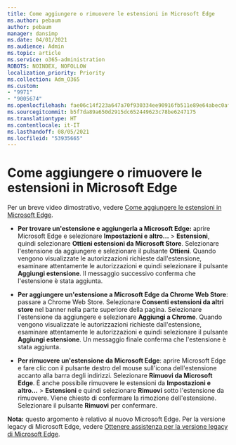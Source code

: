 ```yaml
---
title: Come aggiungere o rimuovere le estensioni in Microsoft Edge
ms.author: pebaum
author: pebaum
manager: dansimp
ms.date: 04/01/2021
ms.audience: Admin
ms.topic: article
ms.service: o365-administration
ROBOTS: NOINDEX, NOFOLLOW
localization_priority: Priority
ms.collection: Adm_O365
ms.custom:
- "9971"
- "9005674"
ms.openlocfilehash: fae06c14f223a647a70f930334ee90916fb511e89e64abec0af830289c5f3f1b
ms.sourcegitcommit: b5f7da89a650d2915dc652449623c78be6247175
ms.translationtype: HT
ms.contentlocale: it-IT
ms.lasthandoff: 08/05/2021
ms.locfileid: "53935665"
---
```

# <a name="how-to-add-or-remove-extensions-in-microsoft-edge"></a>Come aggiungere o rimuovere le estensioni in Microsoft Edge

Per un breve video dimostrativo, vedere [Come aggiungere le estensioni in Microsoft Edge](https://support.microsoft.com/help/4027935/windows-10-add-or-remove-browser-extensions).

- **Per trovare un'estensione e aggiungerla a Microsoft Edge:** aprire Microsoft Edge e selezionare **Impostazioni e altro...** > **Estensioni**, quindi selezionare **Ottieni estensioni da Microsoft Store**. Selezionare l'estensione da aggiungere e selezionare il pulsante **Ottieni**. Quando vengono visualizzate le autorizzazioni richieste dall'estensione, esaminare attentamente le autorizzazioni e quindi selezionare il pulsante **Aggiungi estensione**. Il messaggio successivo conferma che l'estensione è stata aggiunta.

- **Per aggiungere un'estensione a Microsoft Edge da Chrome Web Store**: passare a Chrome Web Store. Selezionare **Consenti estensioni da altri store** nel banner nella parte superiore della pagina. Selezionare l'estensione da aggiungere e selezionare **Aggiungi a Chrome**. Quando vengono visualizzate le autorizzazioni richieste dall'estensione, esaminare attentamente le autorizzazioni e quindi selezionare il pulsante **Aggiungi estensione**. Un messaggio finale conferma che l'estensione è stata aggiunta.

- **Per rimuovere un'estensione da Microsoft Edge**: aprire Microsoft Edge e fare clic con il pulsante destro del mouse sull'icona dell'estensione accanto alla barra degli indirizzi. Selezionare **Rimuovi da Microsoft Edge**. È anche possibile rimuovere le estensioni da **Impostazioni e altro...** > **Estensioni** e quindi selezionare **Rimuovi** sotto l'estensione da rimuovere. Viene chiesto di confermare la rimozione dell'estensione. Selezionare il pulsante **Rimuovi** per confermare.

**Nota:** questo argomento è relativo al nuovo Microsoft Edge. Per la versione legacy di Microsoft Edge, vedere [Ottenere assistenza per la versione legacy di Microsoft Edge](https://support.microsoft.com/hub/4522743/microsoft-edge-help).